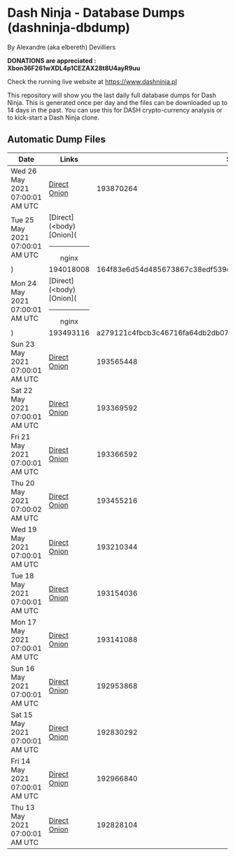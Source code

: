 # Dash Ninja - Database Dumps (dashninja-dbdump)
By Alexandre (aka elbereth) Devilliers

**DONATIONS are appreciated : Xbon36F261wXDL4p1CEZAX28t8U4ayR9uu**

Check the running live website at https://www.dashninja.pl

This repository will show you the last daily full database dumps for Dash Ninja. This is generated once per day and the files can be downloaded up to 14 days in the past.
You can use this for DASH crypto-currency analysis or to kick-start a Dash Ninja clone.


## Automatic Dump Files
| Date | Links | Size | SHA256 |
|--|--|--|--|
| Wed 26 May 2021 07:00:01 AM UTC | [Direct](https://oshi.at/sPhuUM) [Onion](http://oshiatwowvdbshka.onion/sPhuUM) | 193870264 | 405cdbf3c46d075f3c3aaacb3c9cb46d20e36c9a46da0cfe7e7b1dbdb9504d6a | 
| Tue 25 May 2021 07:00:01 AM UTC | [Direct](<body) [Onion](<hr><center>nginx</center>) | 194018008 | 164f83e6d54d485673867c38edf539cdc7d6fff582ca0e48a5f395f9206494a4 | 
| Mon 24 May 2021 07:00:01 AM UTC | [Direct](<body) [Onion](<hr><center>nginx</center>) | 193493116 | a279121c4fbcb3c46716fa64db2db07c43d89239d464e07afdbaab28a1ab6176 | 
| Sun 23 May 2021 07:00:01 AM UTC | [Direct](https://oshi.at/GWYGwX) [Onion](http://oshiatwowvdbshka.onion/GWYGwX) | 193565448 | 62a9162e24f9a04aae69e37364e78501279c314c9da3198254f124fc4628ad33 | 
| Sat 22 May 2021 07:00:01 AM UTC | [Direct](https://oshi.at/KvtQHe) [Onion](http://oshiatwowvdbshka.onion/KvtQHe) | 193369592 | 8613dcde775546f4f24df0ed10bf0f19a09554d7a5e64794ebab5cfa8f6d1b03 | 
| Fri 21 May 2021 07:00:01 AM UTC | [Direct](https://oshi.at/LRNaWc) [Onion](http://oshiatwowvdbshka.onion/LRNaWc) | 193366592 | 1294a44f7c4c21cadd655ebfc2bd8abdd60256ba86e42573388e25e0eca4e256 | 
| Thu 20 May 2021 07:00:02 AM UTC | [Direct](https://oshi.at/rLbccd) [Onion](http://oshiatwowvdbshka.onion/rLbccd) | 193455216 | 25fd9cb22db7957dba84a5deede33fff673a1819741fb2f105d004bb994da772 | 
| Wed 19 May 2021 07:00:01 AM UTC | [Direct](https://oshi.at/xbkeMK) [Onion](http://oshiatwowvdbshka.onion/xbkeMK) | 193210344 | 5f96c334ff8cf8354447d3a05603b26235476136f7ee00b5f299e0b7d3575841 | 
| Tue 18 May 2021 07:00:01 AM UTC | [Direct](https://oshi.at/KvqTLR) [Onion](http://oshiatwowvdbshka.onion/KvqTLR) | 193154036 | c6e6dbba4cc222aa31d9577ebd5207d80360aaed2d2a1f22a1a5a161d5ae33d2 | 
| Mon 17 May 2021 07:00:01 AM UTC | [Direct](https://oshi.at/HGDkip) [Onion](http://oshiatwowvdbshka.onion/HGDkip) | 193141088 | 943495be88799123744a30724da2f0a977cba38e9095adbcf7ee19b5fb05bbf9 | 
| Sun 16 May 2021 07:00:01 AM UTC | [Direct](https://oshi.at/eqREhS) [Onion](http://oshiatwowvdbshka.onion/eqREhS) | 192953868 | 0916219e9a3b222e9dcf6fbea07358655d26ffae468c07a1b894cec859de7078 | 
| Sat 15 May 2021 07:00:01 AM UTC | [Direct](https://oshi.at/zhmdJV) [Onion](http://oshiatwowvdbshka.onion/zhmdJV) | 192830292 | e4248c9bb554edf00bd02e502c2f667168a42684f2174edfb19a8b20dfc98745 | 
| Fri 14 May 2021 07:00:01 AM UTC | [Direct](https://oshi.at/xbgvSh) [Onion](http://oshiatwowvdbshka.onion/xbgvSh) | 192966840 | 1539db394c26686d547a723ba4c1733b22ea0462e1588a94ab4eb182f6b4e0c8 | 
| Thu 13 May 2021 07:00:01 AM UTC | [Direct](https://oshi.at/uVbNYA) [Onion](http://oshiatwowvdbshka.onion/uVbNYA) | 192828104 | fbe53f7867bcc3ffb923f7fec9b2c85b54efbcc4ba7c407e718a1d5cc691dd2f | 
